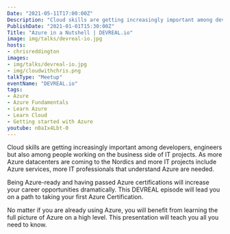 ```yaml
---
Date: "2021-05-11T17:00:00Z"
Description: "Cloud skills are getting increasingly important among developers, engineers but also among people working on the business side of IT projects. As more Azure datacenters are coming to the Nordics and more IT projects include Azure services, more IT professionals that understand Azure are needed. Being Azure-ready and having passed Azure certifications will increase your career opportunities dramatically. This DEVREAL episode will lead you on a path to taking your first Azure Certification. No matter if you are already using Azure, you will benefit from learning the full picture of Azure on a high level. This presentation will teach you all you need to know."
PublishDate: "2021-01-01T15:30:00Z"
Title: "Azure in a Nutshell | DEVREAL.io"
image: img/talks/devreal-io.jpg
hosts:
- chrisreddington
images:
- img/talks/devreal-io.jpg
- img/cloudwithchris.png
talkType: "Meetup"
eventName: "DEVREAL.io"
tags:
- Azure
- Azure Fundamentals
- Learn Azure
- Learn Cloud
- Getting started with Azure
youtube: n0aIx4Lbt-0
---
```

Cloud skills are getting increasingly important among developers, engineers but also among people working on the business side of IT projects. As more Azure datacenters are coming to the Nordics and more IT projects include Azure services, more IT professionals that understand Azure are needed.

Being Azure-ready and having passed Azure certifications will increase your career opportunities dramatically. This DEVREAL episode will lead you on a path to taking your first Azure Certification.

No matter if you are already using Azure, you will benefit from learning the full picture of Azure on a high level. This presentation will teach you all you need to know.
